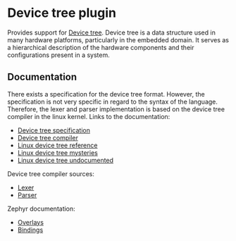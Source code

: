 # Device tree plugin
Provides support for [Device tree](https://www.devicetree.org). Device tree is a
data structure used in many hardware platforms, particularly in the embedded
domain. It serves as a hierarchical description of the hardware components and
their configurations present in a system.

## Documentation
There exists a specification for the device tree format. However, the
specification is not very specific in regard to the syntax of the language.
Therefore, the lexer and parser implementation is based on the device tree
compiler in the linux kernel. Links to the documentation:
- [Device tree specification](https://devicetree-specification.readthedocs.io/en/latest)
- [Device tree compiler](https://git.kernel.org/pub/scm/utils/dtc/dtc.git/tree/Documentation/manual.txt)
- [Linux device tree reference](https://elinux.org/Device_Tree_Reference)
- [Linux device tree mysteries](https://elinux.org/Device_Tree_Mysteries)
- [Linux device tree undocumented](https://elinux.org/Device_Tree_Source_Undocumented)

Device tree compiler sources:
- [Lexer](https://git.kernel.org/pub/scm/linux/kernel/git/torvalds/linux.git/tree/scripts/dtc/dtc-lexer.l?h=v6.3-rc5)
- [Parser](https://git.kernel.org/pub/scm/linux/kernel/git/torvalds/linux.git/tree/scripts/dtc/dtc-parser.y?h=v6.3-rc5)

Zephyr documentation:
- [Overlays](https://docs.zephyrproject.org/latest/build/dts/howtos.html#set-devicetree-overlays)
- [Bindings](https://docs.zephyrproject.org/latest/build/dts/bindings.html)